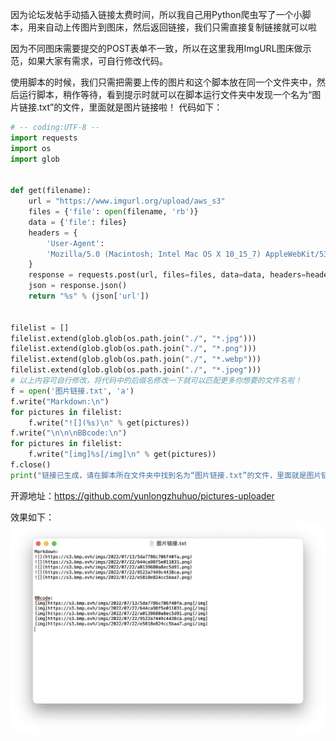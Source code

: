因为论坛发帖手动插入链接太费时间，所以我自己用Python爬虫写了一个小脚本，用来自动上传图片到图床，然后返回链接，我们只需直接复制链接就可以啦

因为不同图床需要提交的POST表单不一致，所以在这里我用ImgURL图床做示范，如果大家有需求，可自行修改代码。

使用脚本的时候，我们只需把需要上传的图片和这个脚本放在同一个文件夹中，然后运行脚本，稍作等待，看到提示时就可以在脚本运行文件夹中发现一个名为“图片链接.txt”的文件，里面就是图片链接啦！
代码如下：
```python
# -- coding:UTF-8 --
import requests
import os
import glob


def get(filename):
    url = "https://www.imgurl.org/upload/aws_s3"
    files = {'file': open(filename, 'rb')}
    data = {'file': files}
    headers = {
        'User-Agent':
        'Mozilla/5.0 (Macintosh; Intel Mac OS X 10_15_7) AppleWebKit/537.36 (KHTML, like Gecko) Chrome/103.0.0.0 Safari/537.36'
    }
    response = requests.post(url, files=files, data=data, headers=headers)
    json = response.json()
    return "%s" % (json['url'])


filelist = []
filelist.extend(glob.glob(os.path.join("./", "*.jpg")))
filelist.extend(glob.glob(os.path.join("./", "*.png")))
filelist.extend(glob.glob(os.path.join("./", "*.webp")))
filelist.extend(glob.glob(os.path.join("./", "*.jpeg")))
# 以上内容可自行修改，将代码中的后缀名修改一下就可以匹配更多你想要的文件名啦！
f = open('图片链接.txt', 'a')
f.write("Markdown:\n")
for pictures in filelist:
    f.write("![](%s)\n" % get(pictures))
f.write("\n\n\nBBcode:\n")
for pictures in filelist:
    f.write("[img]%s[/img]\n" % get(pictures))
f.close()
print("链接已生成，请在脚本所在文件夹中找到名为“图片链接.txt”的文件，里面就是图片链接啦！")
```
开源地址：https://github.com/yunlongzhuhuo/pictures-uploader

效果如下：
![](./img/2754778-20220722180507851-1120206417.png)